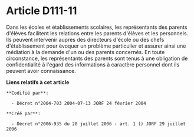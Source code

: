 # Article D111-11

Dans les écoles et établissements scolaires, les représentants des parents d'élèves facilitent les relations entre les
parents d'élèves et les personnels. Ils peuvent intervenir auprès des directeurs d'école ou des chefs d'établissement pour
évoquer un problème particulier et assurer ainsi une médiation à la demande d'un ou des parents concernés. En toute
circonstance, les représentants des parents sont tenus à une obligation de confidentialité à l'égard des informations à
caractère personnel dont ils peuvent avoir connaissance.

**Liens relatifs à cet article**

	**Codifié par**:

	  - Décret n°2004-703 2004-07-13 JORF 24 février 2004

	**Créé par**:

	  - Décret n°2006-935 du 28 juillet 2006 - art. 1 () JORF 29 juillet 2006
